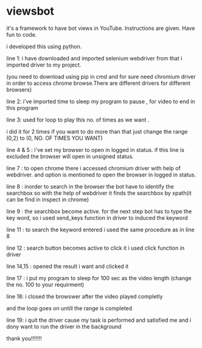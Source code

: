 # viewsbot
it's a framework to have bot views in YouTube. Instructions are given. Have fun to code.


i developed this using python.

line 1: i have downloaded and imported selenium webdriver from that i imported driver to my project.


(you need to download using pip in cmd and for sure need chromium driver in order to access chrome browse.There are different drivers for different browsers)


line 2: i've imported time to sleep my program to pause , for video to end in this program


line 3: used for loop to play this no. of times as we want . 


i did it for 2 times if you want to do more than that just change the range (0,2) to (0, NO. OF TIMES YOU WANT)


line 4 & 5 : i've set my browser to open in logged in status. if this line is excluded the browser will open in unsigned status.


line 7  : to open chrome there i accessed chromium driver with help of webdriver. and option  is mentioned to open the browser in logged in status.


line 8 : inorder to search in the browser the bot have to identify the searchbox so with the help of webdriver it finds the searchbox by xpath(it can be find in inspect in chrome)


line 9  : the searchbox become active. for the next step bot has to type the key word, so i used send_keys function in  driver to induced the keyword  


line 11 : to search the keyword entered i used the same procedure as in line 8


line 12 : search button becomes active to click it i used click function in driver


line 14,15 : opened the result i want and clicked it


line 17 : i put my program to sleep for 100 sec as the video length (change the no. 100 to your requirment)


line 18: i closed the browswer after the video played completly



and the loop goes on untill the range is completed



line 19: i quit the driver cause my task is performed and satisfied me and i dony want to run the driver in the background


thank you!!!!!!!
